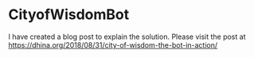 # CityofWisdomBot

I have created a blog post to explain the solution. Please visit the post at https://dhina.org/2018/08/31/city-of-wisdom-the-bot-in-action/
